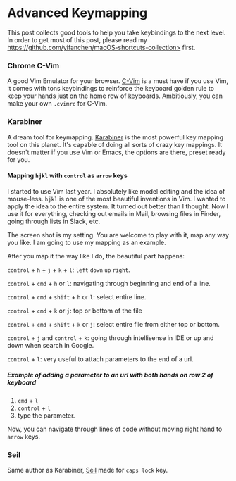 # Advanced Keymapping

This post collects good tools to help you take keybindings to the next level. In order to get most of this post, please read my <a href="" target="_blnk">https://github.com/yifanchen/macOS-shortcuts-collection></a> first.

### Chrome C-Vim

A good Vim Emulator for your browser. <a href="https://github.com/1995eaton/chromium-vim" target="_blank">C-Vim</a> is a must have if you use Vim, it comes with tons keybindings to reinforce the keyboard golden rule to keep your hands just on the home row of keyboards. Ambitiously, you can make your own `.cvimrc` for C-Vim.

### Karabiner

A dream tool for keymapping. <a href="https://pqrs.org/osx/karabiner" target="_blank">Karabiner</a> is the most powerful key mapping tool on this planet. It's capable of doing all sorts of crazy key mappings. It doesn't matter if you use Vim or Emacs, the options are there, preset ready for you.

#### Mapping `hjkl` with `control` as `arrow` keys

I started to use Vim last year. I absolutely like model editing and the idea of mouse-less. `hjkl` is one of the most beautiful inventions in Vim.
I wanted to apply the idea to the entire system. It turned out better than I thought. Now I use it for everything, checking out emails in Mail, browsing files in Finder,
going through lists in Slack, etc.

The screen shot is my setting. You are welcome to play with it, map any way you like. I am going to use my mapping as an example.

After you map it the way like I do, the beautiful part happens:

`control` + `h` + `j` + `k` + `l`: `left` `down` `up` `right`.

`control` + `cmd` + `h` or `l`: navigating through beginning and end of a line.

`control` + `cmd` + `shift` + `h` or `l`: select entire line.

`control` + `cmd` + `k` or `j`: top or bottom of the file

`control` + `cmd` + `shift` + `k` or `j`: select entire file from either top or bottom.

`control` + `j` and `control` + `k`: going through intellisense in IDE or up and down when search in Google.

`control` + `l`: very useful to attach parameters to the end of a url.

##### Example of adding a parameter to an url with both hands on row 2 of keyboard

1. `cmd` + `l`
2. `control` + `l`
3. type the parameter.

Now, you can navigate through lines of code without moving right hand to `arrow` keys.

### Seil

Same author as Karabiner, <a href="https://github.com/tekezo/Seil" target="_blank">Seil</a> made for `caps lock` key.
